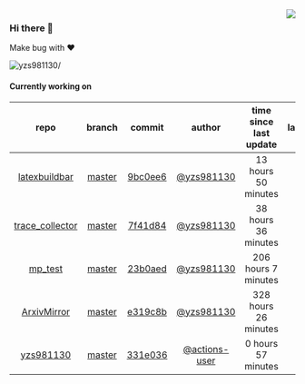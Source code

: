 <img align="right" src="https://github-readme-stats.vercel.app/api?username=yzs981130&show_icons=true&hide_title=true" />

### Hi there 👋


Make bug with ❤️

<p align="left"> <img src=https://komarev.com/ghpvc/?username=yzs981130 alt=yzs981130/> </p>


<!--
**yzs981130/yzs981130** is a ✨ _special_ ✨ repository because its `README.md` (this file) appears on your GitHub profile.

Here are some ideas to get you started:

- 🔭 I’m currently working on ...
- 🌱 I’m currently learning ...
- 👯 I’m looking to collaborate on ...
- 🤔 I’m looking for help with ...
- 💬 Ask me about ...
- 📫 How to reach me: ...
- 😄 Pronouns: ...
- ⚡ Fun fact: ...
-->

#### Currently working on


| repo | branch | commit | author | time since last update | language |
|:---:|:---:|:---:|:---:|:---:|:---:|
| [latexbuildbar](https://github.com/yzs981130/latexbuildbar) | [master](https://github.com/yzs981130/latexbuildbar/tree/master) |[9bc0ee6](https://github.com/yzs981130/latexbuildbar/commit/9bc0ee6ef88be54a4a42ad3b4b68f7f92143eeed) | [@yzs981130](https://github.com/yzs981130) |13 hours 50 minutes | ![](https://img.shields.io/github/languages/top/yzs981130/latexbuildbar)|
| [trace_collector](https://github.com/yzs981130/trace_collector) | [master](https://github.com/yzs981130/trace_collector/tree/master) |[7f41d84](https://github.com/yzs981130/trace_collector/commit/7f41d84ecb87a1183047c1db2fd68256b8db546b) | [@yzs981130](https://github.com/yzs981130) |38 hours 36 minutes | ![](https://img.shields.io/github/languages/top/yzs981130/trace_collector)|
| [mp_test](https://github.com/yzs981130/mp_test) | [master](https://github.com/yzs981130/mp_test/tree/master) |[23b0aed](https://github.com/yzs981130/mp_test/commit/23b0aed54b34e8506e3217d1120aec121d0af8bc) | [@yzs981130](https://github.com/yzs981130) |206 hours 7 minutes | ![](https://img.shields.io/github/languages/top/yzs981130/mp_test)|
| [ArxivMirror](https://github.com/yzs981130/ArxivMirror) | [master](https://github.com/yzs981130/ArxivMirror/tree/master) |[e319c8b](https://github.com/yzs981130/ArxivMirror/commit/e319c8bd05c0b8e2ae671ff3c5a0a76b1fe53418) | [@yzs981130](https://github.com/yzs981130) |328 hours 26 minutes | ![](https://img.shields.io/github/languages/top/yzs981130/ArxivMirror)|
| [yzs981130](https://github.com/yzs981130/yzs981130) | [master](https://github.com/yzs981130/yzs981130/tree/master) |[331e036](https://github.com/yzs981130/yzs981130/commit/331e03672752cfe18bcf413d1a708485065fb88d) | [@actions-user](https://github.com/actions-user) |0 hours 57 minutes | ![](https://img.shields.io/github/languages/top/yzs981130/yzs981130)|

